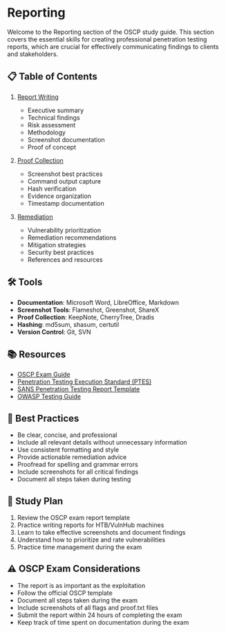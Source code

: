 # Reporting

Welcome to the Reporting section of the OSCP study guide. This section covers the essential skills for creating professional penetration testing reports, which are crucial for effectively communicating findings to clients and stakeholders.

## 📋 Table of Contents

1. [Report Writing](01-Report-Writing/README.md)
   - Executive summary
   - Technical findings
   - Risk assessment
   - Methodology
   - Screenshot documentation
   - Proof of concept

2. [Proof Collection](02-Proof-Collection/README.md)
   - Screenshot best practices
   - Command output capture
   - Hash verification
   - Evidence organization
   - Timestamp documentation

3. [Remediation](03-Remediation/README.md)
   - Vulnerability prioritization
   - Remediation recommendations
   - Mitigation strategies
   - Security best practices
   - References and resources

## 🛠 Tools

- **Documentation**: Microsoft Word, LibreOffice, Markdown
- **Screenshot Tools**: Flameshot, Greenshot, ShareX
- **Proof Collection**: KeepNote, CherryTree, Dradis
- **Hashing**: md5sum, shasum, certutil
- **Version Control**: Git, SVN

## 📚 Resources

- [OSCP Exam Guide](https://help.offensive-security.com/hc/en-us/articles/360040165632-OSCP-Exam-Guide)
- [Penetration Testing Execution Standard (PTES)](http://www.pentest-standard.org/)
- [SANS Penetration Testing Report Template](https://www.sans.org/security-resources/whitepapers/penetration/)
- [OWASP Testing Guide](https://owasp.org/www-project-web-security-testing-guide/)

## 📝 Best Practices

- Be clear, concise, and professional
- Include all relevant details without unnecessary information
- Use consistent formatting and style
- Provide actionable remediation advice
- Proofread for spelling and grammar errors
- Include screenshots for all critical findings
- Document all steps taken during testing

## 📅 Study Plan

1. Review the OSCP exam report template
2. Practice writing reports for HTB/VulnHub machines
3. Learn to take effective screenshots and document findings
4. Understand how to prioritize and rate vulnerabilities
5. Practice time management during the exam

## ⚠️ OSCP Exam Considerations

- The report is as important as the exploitation
- Follow the official OSCP template
- Document all steps taken during the exam
- Include screenshots of all flags and proof.txt files
- Submit the report within 24 hours of completing the exam
- Keep track of time spent on documentation during the exam
